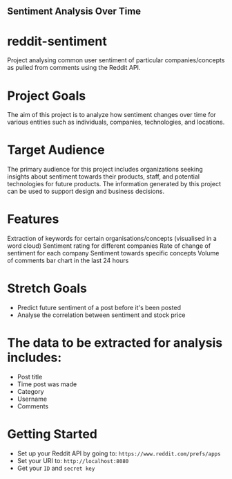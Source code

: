 ## Sentiment Analysis Over Time

# reddit-sentiment
Project analysing common user sentiment of particular companies/concepts as pulled from comments using the Reddit API.

# Project Goals

The aim of this project is to analyze how sentiment changes over time for various entities such as individuals, companies, technologies, and locations.

# Target Audience

The primary audience for this project includes organizations seeking insights about sentiment towards their products, staff, and potential technologies for future products. The information generated by this project can be used to support design and business decisions.

# Features

Extraction of keywords for certain organisations/concepts (visualised in a word cloud)
Sentiment rating for different companies
Rate of change of sentiment for each company
Sentiment towards specific concepts
Volume of comments bar chart in the last 24 hours

# Stretch Goals

- Predict future sentiment of a post before it's been posted
- Analyse the correlation between sentiment and stock price

# The data to be extracted for analysis includes:

- Post title
- Time post was made
- Category
- Username
- Comments


# Getting Started

- Set up your Reddit API by going to: `https://www.reddit.com/prefs/apps` 
- Set your URI to: `http://localhost:8080`
- Get your `ID` and `secret key`  
